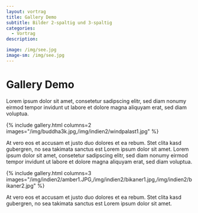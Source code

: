 ```yaml
---
layout: vortrag
title: Gallery Demo
subtitle: Bilder 2-spaltig und 3-spaltig
categories:
  - Vortrag
description:

image: /img/see.jpg
image-sm: /img/see.jpg
---
```


Gallery Demo
============

Lorem ipsum dolor sit amet, consetetur sadipscing elitr, sed diam nonumy eirmod tempor invidunt ut labore et dolore magna aliquyam erat, sed diam voluptua.

{% include gallery.html columns=2 images="/img/buddha3k.jpg,/img/indien2/windpalast1.jpg" %}

At vero eos et accusam et justo duo dolores et ea rebum. Stet clita kasd gubergren, no sea takimata sanctus est Lorem ipsum dolor sit amet. Lorem ipsum dolor sit amet, consetetur sadipscing elitr, sed diam nonumy eirmod tempor invidunt ut labore et dolore magna aliquyam erat, sed diam voluptua.

{% include gallery.html columns=3 images="/img/indien2/amber1.JPG,/img/indien2/bikaner1.jpg,/img/indien2/bikaner2.jpg" %}

At vero eos et accusam et justo duo dolores et ea rebum. Stet clita kasd gubergren, no sea takimata sanctus est Lorem ipsum dolor sit amet.